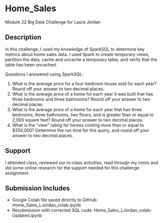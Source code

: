 # Home_Sales
Module 22 Big Data Challenge for Laura Jordan

## Description
In this challenge, I used my knowledge of SparkSQL to determine key metrics about home sales data. I used Spark to create temporary views, partition the data, cache and uncache a temporary table, and verify that the table has been uncached.

Questions I answered using SparkSQL:
  1. What is the average price for a four-bedroom house sold for each year? Round off your answer to two decimal places.
  2. What is the average price of a home for each year it was built that has three bedrooms and three bathrooms? Round off your answer to two decimal places.
  3. What is the average price of a home for each year that has three bedrooms, three bathrooms, two floors, and is greater than or equal to 2,000 square feet? Round off your answer to two decimal places.
  4. What is the "view" rating for homes costing more than or equal to $350,000? Determine the run time for this query, and round off your answer to two decimal places.

## Support
I attended class, reviewed our in-class activities, read through my notes and did some online research for the support needed for this challenge assignment. 

## Submission Includes
* Google Colab file saved directly to GitHub: Home_Sales_LJordan_colab.ipynb
* Resubmission with corrected SQL code: Home_Sales_LJordan_colab-Updated.ipynb
